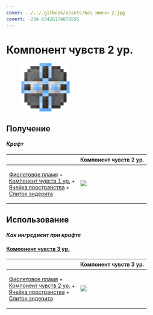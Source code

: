 ```yaml
---
cover: ../../.gitbook/assets/Без имени-2.jpg
coverY: -234.63428174878555
---
```


# Компонент чувств 2 ур.

<figure><img src="../../.gitbook/assets/cell_component_4k_128.png" alt=""><figcaption></figcaption></figure>

## Получение

#### _Крафт_

| ㅤ                                                                                                                                                                                                                                       |  Компонент чувств 2 ур.                            |
| --------------------------------------------------------------------------------------------------------------------------------------------------------------------------------------------------------------------------------------- | -------------------------------------------------- |
| <p><a href="purple_blaze.md">Фиолетовое пламя</a> +<br><a href="cell_component_1k.md">Компонент чувств 1 ур.</a> +<br><a href="dislocator_advanced.md">Ячейка пространства</a> +<br><a href="enderite_ingot.md">Слиток эндерита</a></p> | ![](../../.gitbook/assets/cell\_component\_4k.png) |

## Использование

#### _Как ингредиент при крафте_

#### [Компонент чувств 3 ур.](cell_component_16k.md)

| ㅤ                                                                                                                                                                                                                                       |  Компонент чувств 3 ур.                             |
| --------------------------------------------------------------------------------------------------------------------------------------------------------------------------------------------------------------------------------------- | --------------------------------------------------- |
| <p><a href="purple_blaze.md">Фиолетовое пламя</a> +<br><a href="cell_component_4k.md">Компонент чувств 2 ур.</a> +<br><a href="dislocator_advanced.md">Ячейка пространства</a> +<br><a href="enderite_ingot.md">Слиток эндерита</a></p> | ![](../../.gitbook/assets/cell\_component\_16k.png) |

